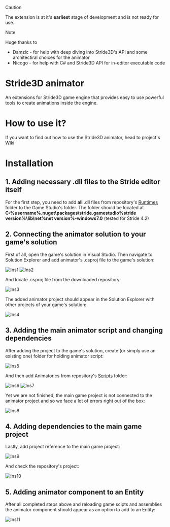 >[!CAUTION]
>The extension is at it's <b>earliest</b> stage of development and is not ready for use.

>[!NOTE]
>Huge thanks to
>- Damzic - for help with deep diving into Stride3D's API and some architectiral choices for the animator
>- Nicogo - for help with C# and Stride3D API for in-editor executable code

# Stride3D animator
An extensions for Stride3D game engine that provides easy to use powerful tools to create animations inside the engine.
# How to use it?
If you want to find out how to use the Stride3D animator, head to project's [Wiki](https://github.com/diwydiwydiwy/Stride3D-animator/tree/main/wiki) 
# Installation
## 1. Adding necessary .dll files to the Stride editor itself
For the first step, you need to add <b>all</b> .dll files from repository's [Runtimes](https://github.com/diwydiwydiwy/Stride3D-animator/tree/main/Runtimes) folder to the Game Studio's folder. The folder should be located at <b>C:\%username%\.nuget\packages\stride.gamestudio\%stride version%\lib\net%net version%-windows7.0</b> (tested for Stride 4.2)
## 2. Connecting the animator solution to your game's solution
First of all, open the game's solution in Visual Studio.
Then navigate to Solution Explorer and add animator's .csproj file to the game's solution:

![Ins1](ReadMeImages/Installation1.png)
![Ins2](ReadMeImages/Installation2.png)

And locate .csproj file from the downloaded repository:

![Ins3](ReadMeImages/Installation3.png)

The added animator project should appear in the Solution Explorer with other projects of your game's solution:

![Ins4](ReadMeImages/Installation4.png)

## 3. Adding the main animator script and changing dependencies
After adding the project to the game's solution, create (or simply use an existing one) folder for holding animator script:

![Ins5](ReadMeImages/Installation5.png)

And then add Animator.cs from repository's [Scripts](https://github.com/diwydiwydiwy/Stride3D-animator/tree/main/Scripts) folder:

![Ins6](ReadMeImages/Installation6.png)
![Ins7](ReadMeImages/Installation7.png)

Yet we are not finished, the main game project is not connected to the animator project and so we face a lot of errors right out of the box:

![Ins8](ReadMeImages/Installation8.png)

## 4. Adding dependencies to the main game project
Lastly, add project reference to the main game project:

![Ins9](ReadMeImages/Installation9.png)

And check the repository's project:

![Ins10](ReadMeImages/Installation10.png)

## 5. Adding animator component to an Entity
After all completed steps above and reloading game scipts and assemblies the animator component should appear as an option to add to an Entity:

![Ins11](ReadMeImages/Installation11.png)
